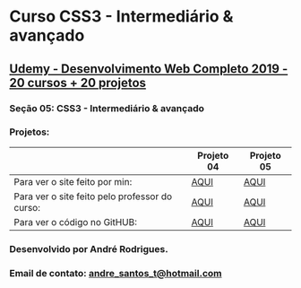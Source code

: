 # Curso CSS3 - Intermediário & avançado
## [Udemy - Desenvolvimento Web Completo 2019 - 20 cursos + 20 projetos](https://www.udemy.com/course/web-completo/)

### Seção 05: CSS3 - Intermediário & avançado
### Projetos:

<table>
    <thead>
        <th></th>
        <th>Projeto 04</th>
        <th>Projeto 05</th>
    </thead>
    <tbody>
        <tr>
            <td>Para ver o site feito por min:</td>
            <td>
            <a href="https://munrramt.github.io/CSS3-Intermediario-Avancado/Projeto-04/ByAndre/index.html"> AQUI </a>
            </td>
            <td>
            <a href="https://munrramt.github.io/CSS3-Intermediario-Avancado/Projeto-05/ByAndre/index.html"> AQUI </a>
            </td>
        </tr>
        <tr>
            <td>Para ver o site feito pelo professor do curso:</td>
            <td>
            <a href="https://munrramt.github.io/CSS3-Intermediario-Avancado/Projeto-04/ByProfessor/index.html"> AQUI </a>
            </td>
            <td>
            <a href="https://munrramt.github.io/CSS3-Intermediario-Avancado/Projeto-05/ByProfessor/index.html"> AQUI </a>
            </td>
        </tr>
        <tr>
            <td>Para ver o código no GitHUB:</td>
            <td>
            <a href="https://github.com/MunrraMT/CSS3-Intermediario-Avancado/tree/master/Projeto-04"> AQUI </a>
            </td>
            <td>
            <a href="https://github.com/MunrraMT/CSS3-Intermediario-Avancado/tree/master/Projeto-05"> AQUI </a>
            </td>
        </tr>
    </tbody>
</table>


### Desenvolvido por André Rodrigues.
### Email de contato: andre_santos_t@hotmail.com